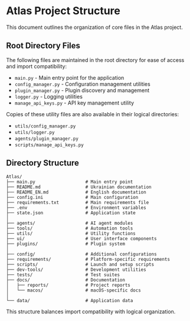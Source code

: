 # Atlas Project Structure

This document outlines the organization of core files in the Atlas project.

## Root Directory Files

The following files are maintained in the root directory for ease of access and import compatibility:

- `main.py` - Main entry point for the application
- `config_manager.py` - Configuration management utilities
- `plugin_manager.py` - Plugin discovery and management
- `logger.py` - Logging utilities
- `manage_api_keys.py` - API key management utility

Copies of these utility files are also available in their logical directories:
- `utils/config_manager.py`
- `utils/logger.py`
- `agents/plugin_manager.py`
- `scripts/manage_api_keys.py`

## Directory Structure

```
Atlas/
├── main.py                   # Main entry point
├── README.md                 # Ukrainian documentation
├── README_EN.md              # English documentation
├── config.ini                # Main configuration
├── requirements.txt          # Main requirements file
├── .env                      # Environment variables
├── state.json                # Application state
│
├── agents/                   # AI agent modules
├── tools/                    # Automation tools
├── utils/                    # Utility functions
├── ui/                       # User interface components
├── plugins/                  # Plugin system
│
├── config/                   # Additional configurations
├── requirements/             # Platform-specific requirements
├── scripts/                  # Launch and setup scripts
├── dev-tools/                # Development utilities
├── tests/                    # Test suites
├── docs/                     # Documentation
│   ├── reports/              # Project reports
│   └── macos/                # macOS-specific docs
│
└── data/                     # Application data
```

This structure balances import compatibility with logical organization.
